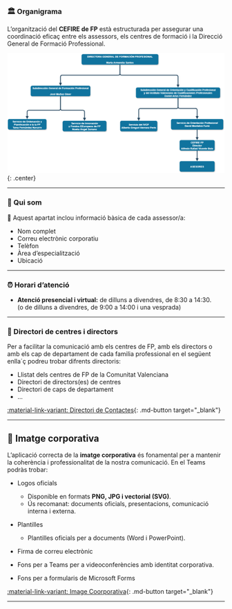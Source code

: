 
### 🏛 Organigrama

L’organització del **CEFIRE de FP** està estructurada per assegurar una coordinació eficaç entre els assessors, els centres de formació i la Direcció General de Formació Professional.

![Organigrama](images/organigrama.png){: .center}


---

### 👥 Qui som

📌 Aquest apartat inclou informació bàsica de cada assessor/a:

* Nom complet
* Correu electrònic corporatiu
* Telèfon
* Àrea d’especialització
* Ubicació


---

### ⏰ Horari d’atenció

* **Atenció presencial i virtual:** de dilluns a divendres, de 8:30 a 14:30.  
(o de dilluns a divendres, de 9:00 a 14:00 i una vesprada)


---

### 🏫 Directori de centres i directors

Per a facilitar la comunicació amb els centres de FP, amb els directors o amb els cap de departament de cada familia professional en el següent enlla´ç podreu trobar difrents directoris:

* Llistat dels centres de FP de la Comunitat Valenciana
* Directori de directors(es) de centres
* Directori de caps de departament
* ...


[:material-link-variant: Directori de Contactes]({{enlaces.directori_contactes}}){: .md-button target="_blank"}


---

## 🎨 Imatge corporativa

L’aplicació correcta de la **imatge corporativa** és fonamental per a mantenir la coherència i professionalitat de la nostra comunicació. En el Teams podràs trobar:

* Logos oficials
    - Disponible en formats **PNG, JPG i vectorial (SVG)**.
    - Ús recomanat: documents oficials, presentacions, comunicació interna i externa.

* Plantilles
    - Plantilles oficials per a documents (Word i PowerPoint).

* Firma de correu electrònic

* Fons per a Teams per a videoconferències amb identitat corporativa.

* Fons per a formularis de Microsoft Forms


[:material-link-variant: Image Coorporativa]({{enlaces.image_corporativa}}){: .md-button target="_blank"}


---